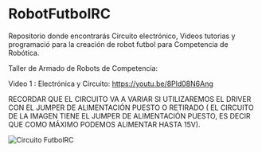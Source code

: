 # RobotFutbolRC
Repositorio donde encontrarás  Circuito electrónico, Videos tutorias y programació para la creación de robot futbol para Competencia de Robótica.

Taller de Armado de Robots de Competencia:

Video 1 : Electrónica y Circuito:
https://youtu.be/8Pld08N6Ang

RECORDAR QUE EL CIRCUITO VA A VARIAR SI UTILIZAREMOS EL DRIVER CON EL JUMPER DE ALIMENTACIÓN PUESTO O RETIRADO ( EL CIRCUITO DE LA IMAGEN TIENE EL JUMPER DE ALIMENTACIÓN PUESTO, ES DECIR QUE COMO MÁXIMO PODEMOS ALIMENTAR HASTA 15V).

![Circuito FutbolRC](https://github.com/FSebaT/RobotFutbolRC/assets/79061433/7c20d9e8-3d00-49ff-9def-7952115e2dab)
